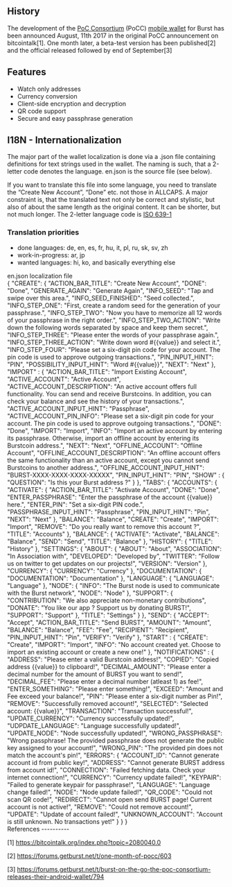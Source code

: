 <languages/> <translate>

History
-------

The development of the [PoC Consortium](poc-consortium.md) (PoCC) [mobile wallet](mobile-app.md) for Burst has been announced August, 11th 2017 in the original PoCC announcement on bitcointalk[1]. One month later, a beta-test version has been published[2] and the official released followed by end of September[3]

Features
--------

-   Watch only addresses
-   Currency conversion
-   Client-side encryption and decryption
-   QR code support
-   Secure and easy passphrase generation

I18N - Internationalization
---------------------------

The major part of the wallet localization is done via a .json file containing definitions for text strings used in the wallet. The naming is such, that a 2-letter code denotes the language. en.json is the source file (see below).

If you want to translate this file into some language, you need to translate the “Create New Account”, “Done” etc. not those in ALLCAPS. A major constraint is, that the translated text not only be correct and stylistic, but also of about the same length as the original content. It can be shorter, but not much longer. The 2-letter language code is [ISO 639-1](https://en.wikipedia.org/wiki/List_of_ISO_639-1_codes)

### Translation priorities

-   done languages: de, en, es, fr, hu, it, pl, ru, sk, sv, zh
-   work-in-progress: ar, jp
-   wanted languages: hi, ko, and basically everything else

<div class="toccolours mw-collapsible mw-collapsed">
en.json localization file

<div class="mw-collapsible-content">
    {
        "CREATE": {
            "ACTION_BAR_TITLE": "Create New Account",
            "DONE": "Done",
            "GENERATE_AGAIN": "Generate Again",
            "INFO_SEED": "Tap and swipe over this area.",
            "INFO_SEED_FINISHED": "Seed collected.",
            "INFO_STEP_ONE": "First, create a random seed for the generation of your passphrase.",
            "INFO_STEP_TWO": "Now you have to memorize all 12 words of your passphrase in the right order.",
            "INFO_STEP_TWO_ACTION": "Write down the following words separated by space and keep them secret.",
            "INFO_STEP_THREE": "Please enter the words of your passphrase again.",
            "INFO_STEP_THREE_ACTION": "Write down word #{{value}} and select it.",
            "INFO_STEP_FOUR": "Please set a six-digit pin code for your account. The pin code is used to approve outgoing transactions.",
            "PIN_INPUT_HINT": "PIN",
            "POSSIBILITY_INPUT_HINT": "Word #{{value}}",
            "NEXT": "Next"
        },
        "IMPORT" : {
            "ACTION_BAR_TITLE": "Import Existing Account",
            "ACTIVE_ACCOUNT": "Active Account",
            "ACTIVE_ACCOUNT_DESCRIPTION": "An active account offers full functionality. You can send and receive Burstcoins. In addition, you can check your balance and see the history of your transactions.",
            "ACTIVE_ACCOUNT_INPUT_HINT": "Passphrase",
            "ACTIVE_ACCOUNT_PIN_INFO": "Please set a six-digit pin code for your account. The pin code is used to approve outgoing transactions.",
            "DONE": "Done",
            "IMPORT": "Import",
            "INFO": "Import an active account by entering its passphrase. Otherwise, import an offline account by entering its Burstcoin address.",
            "NEXT": "Next",
            "OFFLINE_ACCOUNT": "Offline Account",
            "OFFLINE_ACCOUNT_DESCRIPTION": "An offline account offers the same functionality than an active account, except you cannot send Burstcoins to another address.",
            "OFFLINE_ACCOUNT_INPUT_HINT": "BURST-XXXX-XXXX-XXXX-XXXXX",
            "PIN_INPUT_HINT": "PIN",
            "SHOW" : {
                "QUESTION": "Is this your Burst address ?"
            }
        },
        "TABS": {
            "ACCOUNTS": {
                "ACTIVATE": {
                    "ACTION_BAR_TITLE": "Activate Account",
                    "DONE": "Done",
                    "ENTER_PASSPHRASE": "Enter the passphrase of the account {{value}} here.",
                    "ENTER_PIN": "Set a six-digit PIN code.",
                    "PASSPHRASE_INPUT_HINT": "Passphrase",
                    "PIN_INPUT_HINT": "Pin",
                    "NEXT": "Next"
                },
                "BALANCE": "Balance",
                "CREATE": "Create",
                "IMPORT": "Import",
                "REMOVE": "Do you really want to remove this account ?",
                "TITLE": "Accounts"
            },
            "BALANCE": {
                "ACTIVATE": "Activate",
                "BALANCE": "Balance",
                "SEND": "Send",
                "TITLE": "Balance"
            },
            "HISTORY": {
                "TITLE": "History"
            },
            "SETTINGS": {
                "ABOUT": {
                    "ABOUT": "About",
                    "ASSOCIATION": "In Association with",
                    "DEVELOPED": "Developed by",
                    "TWITTER": "Follow us on twitter to get updates on our projects!",
                    "VERSION": "Version"
                },
                "CURRENCY": {
                    "CURRENCY": "Currency"
                },
                "DOCUMENTATION": {
                    "DOCUMENTATION": "Documentation"
                },
                "LANGUAGE": {
                    "LANGUAGE": "Language"
                },
                "NODE": {
                    "INFO": "The Burst node is used to communicate with the Burst network",
                    "NODE": "Node"
                },
                "SUPPORT": {
                    "CONTRIBUTION": "We also appreciate non-monetary contributions",
                    "DONATE": "You like our app ? Support us by donating BURST!",
                    "SUPPORT": "Support"
                },
                "TITLE": "Settings"
            }
        },
        "SEND": {
            "ACCEPT": "Accept",
            "ACTION_BAR_TITLE": "Send BURST",
            "AMOUNT": "Amount",
            "BALANCE": "Balance",
            "FEE": "Fee",
            "RECIPIENT": "Recipient",
            "PIN_INPUT_HINT": "Pin",
            "VERIFY": "Verify"
        },
        "START" : {
            "CREATE": "Create",
            "IMPORT": "Import",
            "INFO": "No account created yet. Choose to import an existing account or create a new one!"
        },
        "NOTIFICATIONS" : {
            "ADDRESS": "Please enter a valid Burstcoin address!",
            "COPIED": "Copied address {{value}} to clipboard!",
            "DECIMAL_AMOUNT": "Please enter a decimal number for the amount of BURST you want to send!",
            "DECIMAL_FEE": "Please enter a decimal number (atleast 1) as fee!",
            "ENTER_SOMETHING": "Please enter something!",
            "EXCEED": "Amount and Fee exceed your balance!",
            "PIN": "Please enter a six-digit number as Pin!",
            "REMOVE": "Successfully removed account!",
            "SELECTED": "Selected account: {{value}}",
            "TRANSACTION": "Transaction successful!",
            "UPDATE_CURRENCY": "Currency successfully updated!",
            "UDPDATE_LANGUAGE": "Language successfully updated!",
            "UPDATE_NODE": "Node successfully updated!",
            "WRONG_PASSPHRASE": "Wrong passphrase! The provided passphrase does not generate the public key assigned to your account!",
            "WRONG_PIN": "The provided pin does not match the account's pin!",
            "ERRORS": {
                "ACCOUNT_ID": "Cannot generate account id from public key!",
                "ADDRESS": "Cannot generate BURST address from account id!",
                "CONNECTION": "Failed fetching data. Check your internet connection!",
                "CURRENCY": "Currency update failed!",
                "KEYPAIR": "Failed to generate keypair for passphrase!",
                "LANGUAGE": "Language change failed!",
                "NODE": "Node update failed!",
                "QR_CODE": "Could not scan QR code!",
                "REDIRECT": "Cannot open send BURST page! Current account is not active!",
                "REMOVE": "Could not remove account!",
                "UPDATE": "Update of account failed!",
                "UNKNOWN_ACCOUNT": "Account is still unknown. No transactions yet!"
            }
        }
    }

</div>
</div>
References
----------

</translate>

[1] <https://bitcointalk.org/index.php?topic=2080040.0>

[2] <https://forums.getburst.net/t/one-month-of-pocc/603>

[3] <https://forums.getburst.net/t/burst-on-the-go-the-poc-consortium-releases-their-android-wallet/794>
